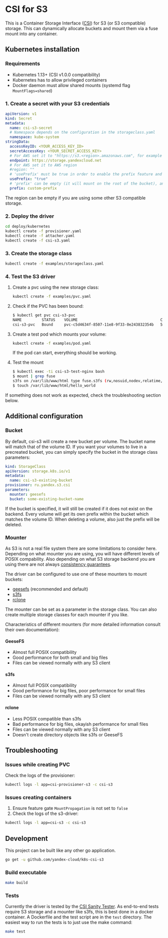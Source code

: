 # CSI for S3

This is a Container Storage Interface ([CSI](https://github.com/container-storage-interface/spec/blob/master/spec.md)) for S3 (or S3 compatible) storage. This can dynamically allocate buckets and mount them via a fuse mount into any container.

## Kubernetes installation

### Requirements

* Kubernetes 1.13+ (CSI v1.0.0 compatibility)
* Kubernetes has to allow privileged containers
* Docker daemon must allow shared mounts (systemd flag `MountFlags=shared`)

### 1. Create a secret with your S3 credentials

```yaml
apiVersion: v1
kind: Secret
metadata:
  name: csi-s3-secret
  # Namespace depends on the configuration in the storageclass.yaml
  namespace: kube-system
stringData:
  accessKeyID: <YOUR_ACCESS_KEY_ID>
  secretAccessKey: <YOUR_SECRET_ACCESS_KEY>
  # For AWS set it to "https://s3.<region>.amazonaws.com", for example https://s3.eu-central-1.amazonaws.com
  endpoint: https://storage.yandexcloud.net
  # For AWS set it to AWS region
  #region: ""
  # 'usePrefix' must be true in order to enable the prefix feature and to avoid the removal of the prefix or bucket
  usePrefix: "true"
  # 'prefix' can be empty (it will mount on the root of the bucket), an existing prefix or a new one.
  prefix: custom-prefix
```

The region can be empty if you are using some other S3 compatible storage.

### 2. Deploy the driver

```bash
cd deploy/kubernetes
kubectl create -f provisioner.yaml
kubectl create -f attacher.yaml
kubectl create -f csi-s3.yaml
```

### 3. Create the storage class

```bash
kubectl create -f examples/storageclass.yaml
```

### 4. Test the S3 driver

1. Create a pvc using the new storage class:

    ```bash
    kubectl create -f examples/pvc.yaml
    ```

1. Check if the PVC has been bound:

    ```bash
    $ kubectl get pvc csi-s3-pvc
    NAME         STATUS    VOLUME                                     CAPACITY   ACCESS MODES   STORAGECLASS   AGE
    csi-s3-pvc   Bound     pvc-c5d4634f-8507-11e8-9f33-0e243832354b   5Gi        RWO            csi-s3         9s
    ```

1. Create a test pod which mounts your volume:

    ```bash
    kubectl create -f examples/pod.yaml
    ```

    If the pod can start, everything should be working.

1. Test the mount

    ```bash
    $ kubectl exec -ti csi-s3-test-nginx bash
    $ mount | grep fuse
    s3fs on /var/lib/www/html type fuse.s3fs (rw,nosuid,nodev,relatime,user_id=0,group_id=0,allow_other)
    $ touch /var/lib/www/html/hello_world
    ```

If something does not work as expected, check the troubleshooting section below.

## Additional configuration

### Bucket

By default, csi-s3 will create a new bucket per volume. The bucket name will match that of the volume ID. If you want your volumes to live in a precreated bucket, you can simply specify the bucket in the storage class parameters:

```yaml
kind: StorageClass
apiVersion: storage.k8s.io/v1
metadata:
  name: csi-s3-existing-bucket
provisioner: ru.yandex.s3.csi
parameters:
  mounter: geesefs
  bucket: some-existing-bucket-name
```

If the bucket is specified, it will still be created if it does not exist on the backend. Every volume will get its own prefix within the bucket which matches the volume ID. When deleting a volume, also just the prefix will be deleted.

### Mounter

As S3 is not a real file system there are some limitations to consider here. Depending on what mounter you are using, you will have different levels of POSIX compability. Also depending on what S3 storage backend you are using there are not always [consistency guarantees](https://github.com/gaul/are-we-consistent-yet#observed-consistency).

The driver can be configured to use one of these mounters to mount buckets:

* [geesefs](https://github.com/yandex-cloud/geesefs) (recommended and default)
* [s3fs](https://github.com/s3fs-fuse/s3fs-fuse)
* [rclone](https://rclone.org/commands/rclone_mount)

The mounter can be set as a parameter in the storage class. You can also create multiple storage classes for each mounter if you like.

Characteristics of different mounters (for more detailed information consult their own documentation):

#### GeeseFS

* Almost full POSIX compatibility
* Good performance for both small and big files
* Files can be viewed normally with any S3 client

#### s3fs

* Almost full POSIX compatibility
* Good performance for big files, poor performance for small files
* Files can be viewed normally with any S3 client

#### rclone

* Less POSIX compatible than s3fs
* Bad performance for big files, okayish performance for small files
* Files can be viewed normally with any S3 client
* Doesn't create directory objects like s3fs or GeeseFS

## Troubleshooting

### Issues while creating PVC

Check the logs of the provisioner:

```bash
kubectl logs -l app=csi-provisioner-s3 -c csi-s3
```

### Issues creating containers

1. Ensure feature gate `MountPropagation` is not set to `false`
2. Check the logs of the s3-driver:

```bash
kubectl logs -l app=csi-s3 -c csi-s3
```

## Development

This project can be built like any other go application.

```bash
go get -u github.com/yandex-cloud/k8s-csi-s3
```

### Build executable

```bash
make build
```

### Tests

Currently the driver is tested by the [CSI Sanity Tester](https://github.com/kubernetes-csi/csi-test/tree/master/pkg/sanity). As end-to-end tests require S3 storage and a mounter like s3fs, this is best done in a docker container. A Dockerfile and the test script are in the `test` directory. The easiest way to run the tests is to just use the make command:

```bash
make test
```

